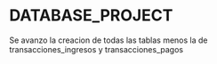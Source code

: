# DATABASE_PROJECT

Se avanzo la creacion de todas las tablas menos la de transacciones_ingresos y transacciones_pagos
